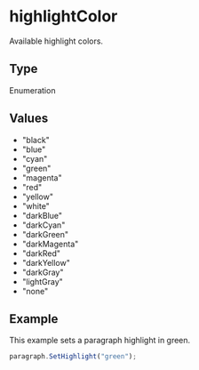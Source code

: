 # highlightColor

Available highlight colors.

## Type

Enumeration

## Values

- "black"
- "blue"
- "cyan"
- "green"
- "magenta"
- "red"
- "yellow"
- "white"
- "darkBlue"
- "darkCyan"
- "darkGreen"
- "darkMagenta"
- "darkRed"
- "darkYellow"
- "darkGray"
- "lightGray"
- "none"


## Example

This example sets a paragraph highlight in green.

```javascript editor-xlsx
paragraph.SetHighlight("green");
```
